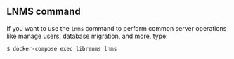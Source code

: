 ## LNMS command

If you want to use the `lnms` command to perform common server operations like manage users, database migration, and more, type:

```
$ docker-compose exec librenms lnms
```
